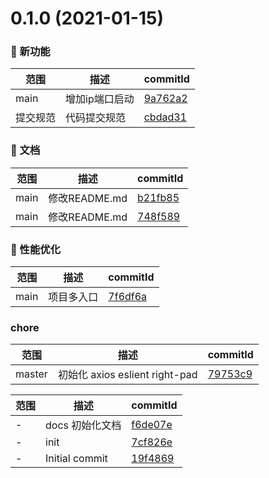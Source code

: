 # 0.1.0 (2021-01-15)

### 🌟 新功能
范围|描述|commitId
--|--|--
 main | 增加ip端口启动 | [9a762a2](https://github.com/Mrqi215/front-cli/commit/9a762a2)
 提交规范 | 代码提交规范 | [cbdad31](https://github.com/Mrqi215/front-cli/commit/cbdad31)


### 📝 文档
范围|描述|commitId
--|--|--
 main | 修改README.md | [b21fb85](https://github.com/Mrqi215/front-cli/commit/b21fb85)
 main | 修改README.md | [748f589](https://github.com/Mrqi215/front-cli/commit/748f589)


### 🚀 性能优化
范围|描述|commitId
--|--|--
 main | 项目多入口 | [7f6df6a](https://github.com/Mrqi215/front-cli/commit/7f6df6a)


### chore
范围|描述|commitId
--|--|--
 master | 初始化 axios eslient right-pad | [79753c9](https://github.com/Mrqi215/front-cli/commit/79753c9)


范围|描述|commitId
--|--|--
 - | docs 初始化文档 | [f6de07e](https://github.com/Mrqi215/front-cli/commit/f6de07e)
 - | init | [7cf826e](https://github.com/Mrqi215/front-cli/commit/7cf826e)
 - | Initial commit | [19f4869](https://github.com/Mrqi215/front-cli/commit/19f4869)

